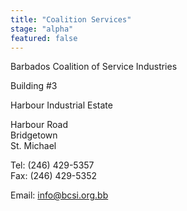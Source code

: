 ```yaml
---
title: "Coalition Services"
stage: "alpha"
featured: false
---
```


Barbados Coalition of Service Industries

Building #3

Harbour Industrial Estate

Harbour Road  
Bridgetown  
St. Michael

Tel: (246) 429-5357  
Fax: (246) 429-5352

Email: [info@bcsi.org.bb](mailto:info@bcsi.org.bb)